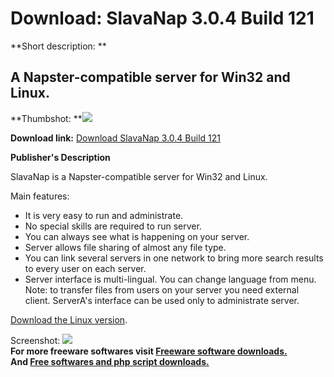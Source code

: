 # Download: SlavaNap 3.0.4 Build 121

**Short description: **

## A Napster-compatible server for Win32 and Linux.

  
**Thumbshot: **![](http://www.freewarefiles.com/screenshot/slavanap_md.gif)   
  
**Download link:** [Download SlavaNap 3.0.4 Build 121](http://freesoftwares.boysofts.com/SlavaNap-Build_program_13818.html)  
  

**Publisher's Description**  
  

SlavaNap is a Napster-compatible server for Win32 and Linux.

Main features:

  * It is very easy to run and administrate. 
  * No special skills are required to run server. 
  * You can always see what is happening on your server. 
  * Server allows file sharing of almost any file type. 
  * You can link several servers in one network to bring more search results to every user on each server. 
  * Server interface is multi-lingual. You can change language from menu. 
Note: to transfer files from users on your server you need external client.
ServerA's interface can be used only to administrate server.

[Download the Linux
version](http://www.slavanap.org/files/slavanapx115.tar.gz).

  
  
Screenshot: ![](http://www.freewarefiles.com/screenshot/slavanap.gif)  
**For more freeware softwares visit [Freeware software downloads.](http://freesoftwares.boysofts.com/)**   
**And [Free softwares and php script downloads.](http://www.boysofts.com/)**

